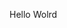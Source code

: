 Hello Wolrd





















































































































































































































































































































































































































































































































































































































































































































































































































































































































































































































































































































































































































































































































































































































































































































































































































































































































































































































































































































































































































































































































































































































































































































































































































































































































































































































































































































































































































































































































































































































































































































































































































































































































































































































































































































































































































































































































































































































































































































































































































































































































































































































































































































































































































































































